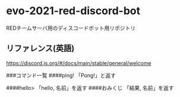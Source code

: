 # evo-2021-red-discord-bot
REDチームサーバ用のディスコードボット用リポジトリ

## リファレンス(英語)
https://discord.js.org/#/docs/main/stable/general/welcome

###コマンド一覧
####ping!
「Pong!」と返す

####hello>
「hello, 名前」を返す
####おみくじ
「結果, 名前」を返す
